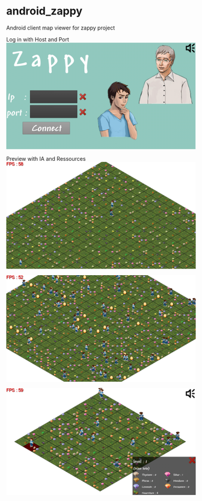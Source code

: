 android_zappy
=============

Android client map viewer for zappy project

Log in with Host and Port
![Alt text](./preview_img/log_in.png?raw=true "Optional Title")

Preview with IA and Ressources
![Alt text](./preview_img/preview_1.png?raw=true "Optional Title")

![Alt text](./preview_img/preview_2.png?raw=true "Optional Title")

![Alt text](./preview_img/preview_3.png?raw=true "Optional Title")

